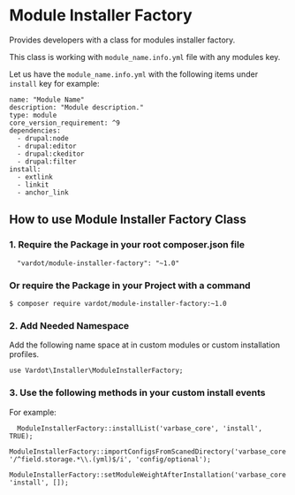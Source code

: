 # Module Installer Factory


Provides developers with a class for modules installer factory.

This class is working with `module_name.info.yml` file with any modules key.

Let us have the `module_name.info.yml` with the following items under `install` key for example:

```
name: "Module Name"
description: "Module description."
type: module
core_version_requirement: ^9
dependencies:
  - drupal:node
  - drupal:editor
  - drupal:ckeditor
  - drupal:filter
install:
  - extlink
  - linkit
  - anchor_link
```


## How to use Module Installer Factory Class

### 1. Require the Package in your root composer.json file

```
  "vardot/module-installer-factory": "~1.0"
```

### Or require the Package in your Project with a command

```
$ composer require vardot/module-installer-factory:~1.0
```

### 2. Add Needed Namespace

Add the following name space at in custom modules or custom installation profiles.

```
use Vardot\Installer\ModuleInstallerFactory;
```

### 3. Use the following methods in your custom install events
For example:

```
  ModuleInstallerFactory::installList('varbase_core', 'install', TRUE);
  ModuleInstallerFactory::importConfigsFromScanedDirectory('varbase_core', '/^field.storage.*\\.(yml)$/i', 'config/optional');
  ModuleInstallerFactory::setModuleWeightAfterInstallation('varbase_core', 'install', []);
```

